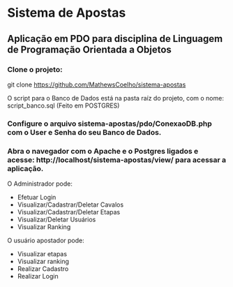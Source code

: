 # Sistema de Apostas

## Aplicação em PDO para disciplina de Linguagem de Programação Orientada a Objetos

### Clone o projeto:
git clone https://github.com/MathewsCoelho/sistema-apostas

O script para o Banco de Dados está na pasta raíz do projeto, com o nome: script_banco.sql (Feito em POSTGRES)

### Configure o arquivo sistema-apostas/pdo/ConexaoDB.php com o User e Senha do seu Banco de Dados.

### Abra o navegador com o Apache e o Postgres ligados e acesse: http://localhost/sistema-apostas/view/ para acessar a aplicação.


O Administrador pode:
- Efetuar Login
- Visualizar/Cadastrar/Deletar Cavalos
- Visualizar/Cadastrar/Deletar Etapas
- Visualizar/Deletar Usuários
- Visualizar Ranking

O usuário apostador pode:
- Visualizar etapas
- Visualizar ranking
- Realizar Cadastro
- Realizar Login
